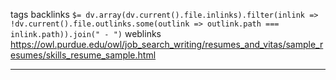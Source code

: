 tags 
backlinks `$= dv.array(dv.current().file.inlinks).filter(inlink => !dv.current().file.outlinks.some(outlink => outlink.path === inlink.path)).join(" - ")`
weblinks https://owl.purdue.edu/owl/job_search_writing/resumes_and_vitas/sample_resumes/skills_resume_sample.html
___
